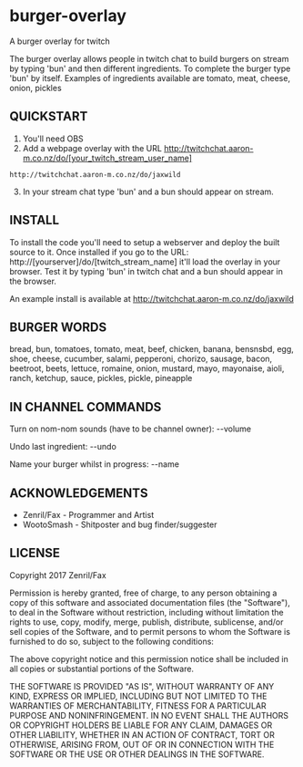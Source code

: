 # burger-overlay

A burger overlay for twitch

The burger overlay allows people in twitch chat to build burgers on stream by typing 'bun' and then different ingredients. 
To complete the burger type 'bun' by itself.
Examples of ingredients available are tomato, meat, cheese, onion, pickles 

## QUICKSTART

  1. You'll need OBS  
  2. Add a webpage overlay with the URL http://twitchchat.aaron-m.co.nz/do/[your_twitch_stream_user_name] 
```
http://twitchchat.aaron-m.co.nz/do/jaxwild
```
  3. In your stream chat type 'bun' and a bun should appear on stream. 

## INSTALL
 
  To install the code you'll need to setup a webserver and deploy the built source to it.
  Once installed if you go to the URL: http://[yourserver]/do/[twitch_stream_name] it'll load the overlay in your browser.
  Test it by typing 'bun' in twitch chat and a bun should appear in the browser.
  
  An example install is available at http://twitchchat.aaron-m.co.nz/do/jaxwild

## BURGER WORDS

bread, bun, tomatoes, tomato, meat, beef, chicken, banana, bensnsbd, egg, shoe, cheese, cucumber, salami, pepperoni, chorizo, sausage, bacon, beetroot, beets, lettuce, romaine, onion, mustard, mayo, mayonaise, aioli, ranch, ketchup, sauce, pickles, pickle, pineapple

## IN CHANNEL COMMANDS

Turn on nom-nom sounds (have to be channel owner): 
  --volume <vol level>
  
Undo last ingredient:
  --undo
  
Name your burger whilst in progress:
  --name <burger name>

## ACKNOWLEDGEMENTS

*  Zenril/Fax - Programmer and Artist
*  WootoSmash - Shitposter and bug finder/suggester
  
## LICENSE
 
Copyright 2017 Zenril/Fax

Permission is hereby granted, free of charge, to any person obtaining a copy of this software and associated documentation files (the "Software"), to deal in the Software without restriction, including without limitation the rights to use, copy, modify, merge, publish, distribute, sublicense, and/or sell copies of the Software, and to permit persons to whom the Software is furnished to do so, subject to the following conditions:

The above copyright notice and this permission notice shall be included in all copies or substantial portions of the Software.

THE SOFTWARE IS PROVIDED "AS IS", WITHOUT WARRANTY OF ANY KIND, EXPRESS OR IMPLIED, INCLUDING BUT NOT LIMITED TO THE WARRANTIES OF MERCHANTABILITY, FITNESS FOR A PARTICULAR PURPOSE AND NONINFRINGEMENT. IN NO EVENT SHALL THE AUTHORS OR COPYRIGHT HOLDERS BE LIABLE FOR ANY CLAIM, DAMAGES OR OTHER LIABILITY, WHETHER IN AN ACTION OF CONTRACT, TORT OR OTHERWISE, ARISING FROM, OUT OF OR IN CONNECTION WITH THE SOFTWARE OR THE USE OR OTHER DEALINGS IN THE SOFTWARE.
